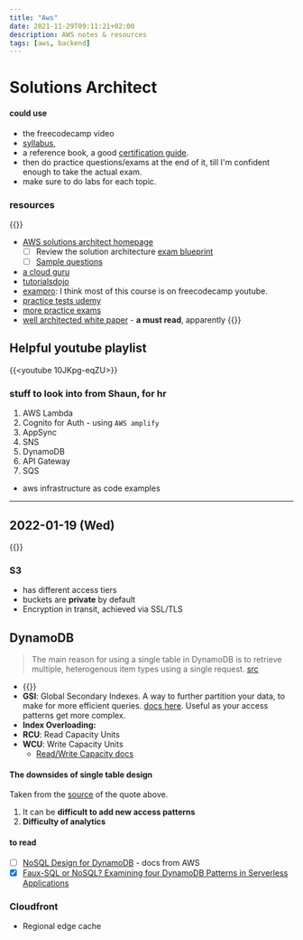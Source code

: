 ```yaml
---
title: "Aws"
date: 2021-11-29T09:11:21+02:00
description: AWS notes & resources
tags: [aws, backend]
---
```



# Solutions Architect
#### could use 
- the freecodecamp video 
- [syllabus](https://d1.awsstatic.com/training-and-certification/docs-sa-assoc/AWS-Certified-Solutions-Architect-Associate_Exam-Guide.pdf), 
- a reference book, a good [certification guide](https://www.informit.com/store/aws-certified-solutions-architect-associate-saa-c02-9780137325214).
- then do practice questions/exams at the end of it, till I'm confident enough to take the actual exam.
- make sure to do labs for each topic.

### resources
{{<youtube nt1-ZIX_s5U>}}
* [AWS solutions architect homepage](https://aws.amazon.com/certification/certified-solutions-architect-associate/)
  - [ ] Review the solution architecture [exam blueprint](https://d1.awsstatic.com/training-and-certification/docs-sa-assoc/AWS-Certified-Solutions-Architect-Associate_Exam-Guide.pdf)
  - [ ] [Sample questions](https://d1.awsstatic.com/training-and-certification/docs-sa-assoc/AWS-Certified-Solutions-Architect-Associate_Sample-Questions.pdf)
* [a cloud guru](https://acloudguru.com/course/aws-certified-solutions-architect-associate-saa-c02-4KYV)
* [tutorialsdojo](https://portal.tutorialsdojo.com/courses/aws-certified-solutions-architect-associate-exam-video-course/)
* [exampro](https://www.exampro.co/aws-exam-solutions-architect-associate): I think most of this course is on freecodecamp youtube.
* [practice tests udemy](https://www.udemy.com/course/aws-certified-solutions-architect-associate-amazon-practice-exams-saa-c02/)
* [more practice exams](https://www.udemy.com/course/practice-exams-aws-certified-solutions-architect-associate/?couponCode=FEB_22_GET_STARTED)
* [well architected white paper](https://docs.aws.amazon.com/wellarchitected/latest/framework/welcome.html) - **a must read**, apparently
{{<youtube Ia-UEYYR44s>}}

## Helpful youtube playlist
{{<youtube 10JKpg-eqZU>}}

### stuff to look into from Shaun, for hr
1. AWS Lambda 
2. Cognito for Auth - using `AWS amplify`
3. AppSync
4. SNS
5. DynamoDB
6. API Gateway
7. SQS

- aws infrastructure as code examples

---

## 2022-01-19 (Wed)
{{<youtube c_WNBmEc6EE>}}

### S3
- has different access tiers
- buckets are **private** by default
- Encryption in transit, achieved via SSL/TLS

## DynamoDB

> The main reason for using a single table in DynamoDB is to retrieve multiple, heterogenous item types using a single request.
> [src](https://www.alexdebrie.com/posts/dynamodb-single-table/)

- {{<youtube KYy8X8t4MB8>}}
- **GSI**: Global Secondary Indexes. A way to further partition your data, to make for more efficient queries. [docs here](https://docs.aws.amazon.com/amazondynamodb/latest/developerguide/GSI.html). Useful as your access patterns get more complex.
- **Index Overloading:** 
- **RCU**: Read Capacity Units
- **WCU**: Write Capacity Units
  - [Read/Write Capacity docs](https://docs.aws.amazon.com/amazondynamodb/latest/developerguide/HowItWorks.ReadWriteCapacityMode.html)
#### The downsides of single table design
Taken from the [source](https://www.alexdebrie.com/posts/dynamodb-single-table/) of the quote above.
1. It can be **difficult to add new access patterns**
1. **Difficulty of analytics**

#### to read
- [ ] [NoSQL Design for DynamoDB](https://docs.aws.amazon.com/amazondynamodb/latest/developerguide/bp-general-nosql-design.html#bp-general-nosql-design-concepts) - docs from AWS
- [x] [Faux-SQL or NoSQL? Examining four DynamoDB Patterns in Serverless Applications](https://www.alexdebrie.com/posts/dynamodb-patterns-serverless/#faux-sql)

### Cloudfront
- Regional edge cache